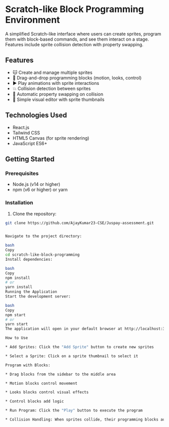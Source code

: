 # Scratch-like Block Programming Environment

A simplified Scratch-like interface where users can create sprites, program them with block-based commands, and see them interact on a stage. Features include sprite collision detection with property swapping.

## Features

- 🐱 Create and manage multiple sprites
- 🧱 Drag-and-drop programming blocks (motion, looks, control)
- ▶️ Play animations with sprite interactions
- 💥 Collision detection between sprites
- 🔄 Automatic property swapping on collision
- 🎨 Simple visual editor with sprite thumbnails

## Technologies Used

- React.js
- Tailwind CSS
- HTML5 Canvas (for sprite rendering)
- JavaScript ES6+

## Getting Started

### Prerequisites

- Node.js (v14 or higher)
- npm (v6 or higher) or yarn

### Installation

1. Clone the repository:
```bash
git clone https://github.com/AjayKumar23-CSE/Juspay-assessment.git


Navigate to the project directory:

bash
Copy
cd scratch-like-block-programming
Install dependencies:

bash
Copy
npm install
# or
yarn install
Running the Application
Start the development server:

bash
Copy
npm start
# or
yarn start
The application will open in your default browser at http://localhost:3000.

How to Use

* Add Sprites: Click the "Add Sprite" button to create new sprites

* Select a Sprite: Click on a sprite thumbnail to select it

Program with Blocks:

* Drag blocks from the sidebar to the middle area

* Motion blocks control movement

* Looks blocks control visual effects

* Control blocks add logic

* Run Program: Click the "Play" button to execute the program

* Collision Handling: When sprites collide, their programming blocks automatically swap
